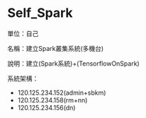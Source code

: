 # Self_Spark
單位：自己

名稱：建立Spark叢集系統(多機台)

說明：建立(Spark系統)+(TensorflowOnSpark)

系統架構：
* 120.125.234.152(admin+sbkm)
* 120.125.234.158(rm+nn)
* 120.125.234.156(dn)
